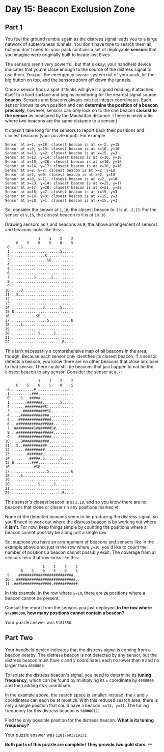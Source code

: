 # Day 15: Beacon Exclusion Zone

## Part 1

You feel the ground rumble again as the distress signal leads you to a large network of subterranean tunnels. You don't have time to search them all, but you don't need to: your pack contains a set of deployable **sensors** that you imagine were originally built to locate lost Elves.

The sensors aren't very powerful, but that's okay; your handheld device indicates that you're close enough to the source of the distress signal to use them. You pull the emergency sensor system out of your pack, hit the big button on top, and the sensors zoom off down the tunnels.

Once a sensor finds a spot it thinks will give it a good reading, it attaches itself to a hard surface and begins monitoring for the nearest signal source **beacon**. Sensors and beacons always exist at integer coordinates. Each sensor knows its own position and can **determine the position of a beacon precisely**; however, sensors can only lock on to the one beacon **closest to the sensor** as measured by the Manhattan distance. (There is never a tie where two beacons are the same distance to a sensor.)

It doesn't take long for the sensors to report back their positions and closest beacons (your puzzle input). For example:

```
Sensor at x=2, y=18: closest beacon is at x=-2, y=15
Sensor at x=9, y=16: closest beacon is at x=10, y=16
Sensor at x=13, y=2: closest beacon is at x=15, y=3
Sensor at x=12, y=14: closest beacon is at x=10, y=16
Sensor at x=10, y=20: closest beacon is at x=10, y=16
Sensor at x=14, y=17: closest beacon is at x=10, y=16
Sensor at x=8, y=7: closest beacon is at x=2, y=10
Sensor at x=2, y=0: closest beacon is at x=2, y=10
Sensor at x=0, y=11: closest beacon is at x=2, y=10
Sensor at x=20, y=14: closest beacon is at x=25, y=17
Sensor at x=17, y=20: closest beacon is at x=21, y=22
Sensor at x=16, y=7: closest beacon is at x=15, y=3
Sensor at x=14, y=3: closest beacon is at x=15, y=3
Sensor at x=20, y=1: closest beacon is at x=15, y=3
```

So, consider the sensor at `2,18`; the closest beacon to it is at `-2,15`. For the sensor at `9,16`, the closest beacon to it is at `10,16`.

Drawing sensors as `S` and beacons as `B`, the above arrangement of sensors and beacons looks like this:

```
               1    1    2    2
     0    5    0    5    0    5
 0 ....S.......................
 1 ......................S.....
 2 ...............S............
 3 ................SB..........
 4 ............................
 5 ............................
 6 ............................
 7 ..........S.......S.........
 8 ............................
 9 ............................
10 ....B.......................
11 ..S.........................
12 ............................
13 ............................
14 ..............S.......S.....
15 B...........................
16 ...........SB...............
17 ................S..........B
18 ....S.......................
19 ............................
20 ............S......S........
21 ............................
22 .......................B....
```

This isn't necessarily a comprehensive map of all beacons in the area, though. Because each sensor only identifies its closest beacon, if a sensor detects a beacon, you know there are no other beacons that close or closer to that sensor. There could still be beacons that just happen to not be the closest beacon to any sensor. Consider the sensor at `8,7`:

```
               1    1    2    2
     0    5    0    5    0    5
-2 ..........#.................
-1 .........###................
 0 ....S...#####...............
 1 .......#######........S.....
 2 ......#########S............
 3 .....###########SB..........
 4 ....#############...........
 5 ...###############..........
 6 ..#################.........
 7 .#########S#######S#........
 8 ..#################.........
 9 ...###############..........
10 ....B############...........
11 ..S..###########............
12 ......#########.............
13 .......#######..............
14 ........#####.S.......S.....
15 B........###................
16 ..........#SB...............
17 ................S..........B
18 ....S.......................
19 ............................
20 ............S......S........
21 ............................
22 .......................B....
```

This sensor's closest beacon is at `2,10`, and so you know there are no beacons that close or closer (in any positions marked `#`).

None of the detected beacons seem to be producing the distress signal, so you'll need to work out where the distress beacon is by working out where it **isn't**. For now, keep things simple by counting the positions where a beacon cannot possibly be along just a single row.

So, suppose you have an arrangement of beacons and sensors like in the example above and, just in the row where `y=10`, you'd like to count the number of positions a beacon cannot possibly exist. The coverage from all sensors near that row looks like this:

```
                 1    1    2    2
       0    5    0    5    0    5
 9 ...#########################...
10 ..####B######################..
11 .###S#############.###########.
```

In this example, in the row where `y=10`, there are **`26`** positions where a beacon cannot be present.

Consult the report from the sensors you just deployed. **In the row where `y=2000000`, how many positions cannot contain a beacon?**

Your puzzle answer was `5181556`.

## Part Two

Your handheld device indicates that the distress signal is coming from a beacon nearby. The distress beacon is not detected by any sensor, but the distress beacon must have x and y coordinates each no lower than `0` and no larger than `4000000`.

To isolate the distress beacon's signal, you need to determine its **tuning frequency**, which can be found by multiplying its `x` coordinate by `4000000` and then adding its `y` coordinate.

In the example above, the search space is smaller: instead, the `x` and `y` coordinates can each be at most `20`. With this reduced search area, there is only a single position that could have a beacon: `x=14, y=11`. The tuning frequency for this distress beacon is **`56000011`**.

Find the only possible position for the distress beacon. **What is its tuning frequency?**

Your puzzle answer was `12817603219131`.

**Both parts of this puzzle are complete! They provide two gold stars: `**`**
